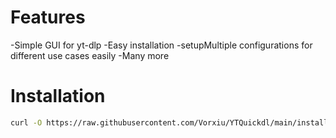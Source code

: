 # Features
-Simple GUI for yt-dlp 
-Easy installation
-setupMultiple configurations for different use cases easily 
-Many more

# Installation 

```bash
curl -O https://raw.githubusercontent.com/Vorxiu/YTQuickdl/main/installer.sh && chmod +x installer.sh  && ./installer.sh